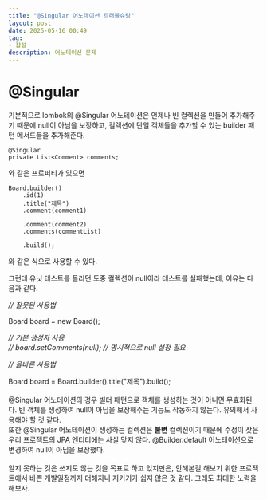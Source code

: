 ```yaml
---
title: "@Singular 어노테이션 트러블슈팅"
layout: post
date: 2025-05-16 00:49
tag:
- 잡설
description: 어노테이션 문제
---  
```


# @Singular  

기본적으로 lombok의 @Singular 어노테이션은 언제나 빈 컬렉션을 만들어 추가해주기 때문에 null이 아님을 보장하고, 컬렉션에 단일 객체들을 추가할 수 있는 builder 패턴 메서드들을 추가해준다.  

```
@Singular
private List<Comment> comments;
```  

와 같은 프로퍼티가 있으면  

```
Board.builder()
    .id(1)
    .title("제목")
    .comment(comment1)

    .comment(comment2)
    .comments(commentList)

    .build();  
```  

와 같은 식으로 사용할 수 있다.

그런데 유닛 테스트를 돌리던 도중 컬렉션이 null이라 테스트를 실패했는데, 이유는 다음과 같다.

*// 잘못된 사용법*  

Board board = new Board();  

*// 기본 생성자 사용*  
*// board.setComments(null); // 명시적으로 null 설정 필요*  

*// 올바른 사용법*  

Board board = Board.builder().title("제목").build();  
&nbsp;  
@Singular 어노테이션의 경우 빌더 패턴으로 객체를 생성하는 것이 아니면 무효화된다. 빈 객체를 생성하여 null이 아님을 보장해주는 기능도 작동하지 않는다. 유의해서 사용해야 할 것 같다.
&nbsp;  
또한 @Singular 어노테이션이 생성하는 컬렉션은 **불변** 컬렉션이기 때문에 수정이 잦은 우리 프로젝트의 JPA 엔티티에는 사실 맞지 않다. @Builder.default 어노테이션으로 변경하여 null이 아님을 보장했다.  
&nbsp;  
알지 못하는 것은 쓰지도 않는 것을 목표로 하고 있지만은, 안해본걸 해보기 위한 프로젝트에서 바쁜 개발일정까지 더해지니 지키기가 쉽지 않은 것 같다. 그래도 최대한 노력을 해보자.